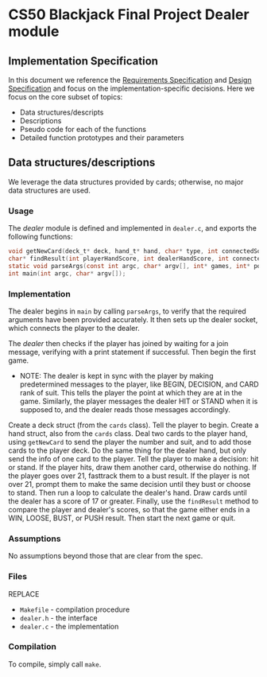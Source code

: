# CS50 Blackjack Final Project Dealer module
## Implementation Specification

In this document we reference the [Requirements Specification](../REQUIREMENTS.md) and [Design Specification](../DESIGN.md) and focus on the implementation-specific decisions.
Here we focus on the core subset of topics:

-  Data structures/descripts
-  Descriptions
-  Pseudo code for each of the functions
-  Detailed function prototypes and their parameters

## Data structures/descriptions 

We leverage the data structures provided by cards; otherwise, no major data structures are used.
### Usage

The *dealer* module is defined and implemented in `dealer.c`, and exports the following functions:

```c
void getNewCard(deck_t* deck, hand_t* hand, char* type, int connectedSocket, bool send);
char* findResult(int playerHandScore, int dealerHandScore, int connectedSocket);
static void parseArgs(const int argc, char* argv[], int* games, int* port);
int main(int argc, char* argv[]);
```

### Implementation

The dealer begins in `main` by calling `parseArgs`, to verify that the required arguments have been provided accurately. It then sets up the dealer socket, which connects the player to the dealer.

The *dealer* then checks if the player has joined by waiting for a join message, verifying with a print statement if successful. Then begin the first game.
- NOTE: The dealer is kept in sync with the player by making predetermined messages to the player, like BEGIN, DECISION, and CARD rank of suit. This tells the player the point at which they are at in the game. Similarly, the player messages the dealer HIT or STAND when it is supposed to, and the dealer reads those messages accordingly.

Create a deck struct (from the `cards` class). Tell the player to begin. Create a hand struct, also from the `cards` class. Deal two cards to the player hand, using `getNewCard` to send the player the number and suit, and to add those cards to the player deck. Do the same thing for the dealer hand, but only send the info of one card to the player.
Tell the player to make a decision: hit or stand. If the player hits, draw them another card, otherwise do nothing.
If the player goes over 21, fasttrack them to a bust result.
If the player is not over 21, prompt them to make the same decision until they bust or choose to stand.
Then run a loop to calculate the dealer's hand. Draw cards until the dealer has a score of 17 or greater.
Finally, use the `findResult` method to compare the player and dealer's scores, so that the game either ends in a WIN, LOOSE, BUST, or PUSH result.
Then start the next game or quit.

### Assumptions

No assumptions beyond those that are clear from the spec.


### Files

REPLACE

* `Makefile` - compilation procedure
* `dealer.h` - the interface
* `dealer.c` - the implementation

### Compilation

To compile, simply call `make`.

